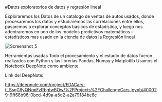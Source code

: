 
#Datos exploratorios de datos y regresión lineal 

Exploraremos los Datos de un catalogo de ventas de autos usados, donde procesaremos los datos y estudiaremos las correlaciones entre ellos, pasaremos a explorar conceptos básicos de estadística, y luego nos adentraremos en uno de los modelos predictivos matemáticos – estadísticos mas usado en la ciencia de datos la Regresión lineal

![Screenshot_5](https://user-images.githubusercontent.com/40870870/140391524-2bf72621-94af-4e43-88fe-4f176c396214.png)

Herramientas usadas
Todo el procesamiento y el estudio de datos fueron realizados con Python y las librerías Pandas, Numpy y Matplotlib 
Usamos el Notebook DeepNote como ambiente

Link del DeepNote:

https://deepnote.com/project/EDACars-tLSsgG6yQNqpFzRbgtwBOw/%2FProjects%2FChallengeCars.ipynb/#00029-9ff68b96-0bcd-4d9a-a5d2-a2a79184be6c
